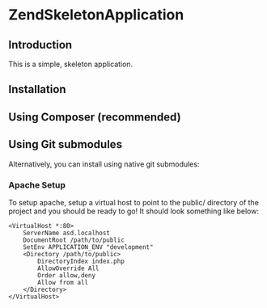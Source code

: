 ZendSkeletonApplication
=======================

Introduction
------------
This is a simple, skeleton application.

Installation
------------

Using Composer (recommended)
----------------------------


Using Git submodules
--------------------
Alternatively, you can install using native git submodules:



### Apache Setup

To setup apache, setup a virtual host to point to the public/ directory of the
project and you should be ready to go! It should look something like below:

    <VirtualHost *:80>
        ServerName asd.localhost
        DocumentRoot /path/to/public
        SetEnv APPLICATION_ENV "development"
        <Directory /path/to/public>
            DirectoryIndex index.php
            AllowOverride All
            Order allow,deny
            Allow from all
        </Directory>
    </VirtualHost>
